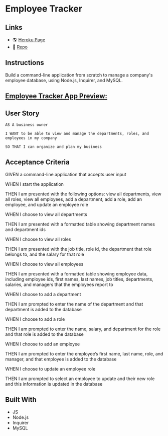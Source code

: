 # Employee Tracker

## Links
* 🌎 [Heroku Page](#)
* 💾 [Repo](https://github.com/gallolopez1/employee-tracker)

## Instructions
Build a command-line application from scratch to manage a company's employee database, using Node.js, Inquirer, and MySQL.

## <u>Employee Tracker App Preview:</u>

## User Story
`AS A business owner`

`I WANT to be able to view and manage the departments, roles, and employees in my company`

`SO THAT I can organize and plan my business`

## Acceptance Criteria
GIVEN a command-line application that accepts user input

WHEN I start the application

THEN I am presented with the following options: view all departments, view all roles, view all employees, add a department, add a role, add an employee, and update an employee role

WHEN I choose to view all departments

THEN I am presented with a formatted table showing department names and department ids

WHEN I choose to view all roles

THEN I am presented with the job title, role id, the department that role belongs to, and the salary for that role

WHEN I choose to view all employees

THEN I am presented with a formatted table showing employee data, including employee ids, first names, last names, job titles, departments, salaries, and managers that the employees report to

WHEN I choose to add a department

THEN I am prompted to enter the name of the department and that department is added to the database

WHEN I choose to add a role

THEN I am prompted to enter the name, salary, and department for the role and that role is added to the database

WHEN I choose to add an employee

THEN I am prompted to enter the employee’s first name, last name, role, and manager, and that employee is added to the database

WHEN I choose to update an employee role

THEN I am prompted to select an employee to update and their new role and this information is updated in the database

## Built With
* JS
* Node.js
* Inquirer
* MySQL
